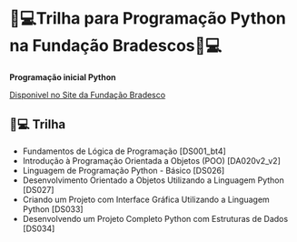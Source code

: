 
# 🎯💻Trilha para Programação Python na Fundação Bradescos🎯💻

**Programação inicial Python** 

[Disponivel no Site da Fundação Bradesco](https://www.ev.org.br/)

## 🎯💻 Trilha
- Fundamentos de Lógica de Programação [DS001_bt4]
- Introdução à Programação Orientada a Objetos (POO) [DA020v2_v2]
- Linguagem de Programação Python - Básico [DS026]
- Desenvolvimento Orientado a Objetos Utilizando a Linguagem Python [DS027]
- Criando um Projeto com Interface Gráfica Utilizando a Linguagem Python [DS033]
- Desenvolvendo um Projeto Completo Python com Estruturas de Dados [DS034]

